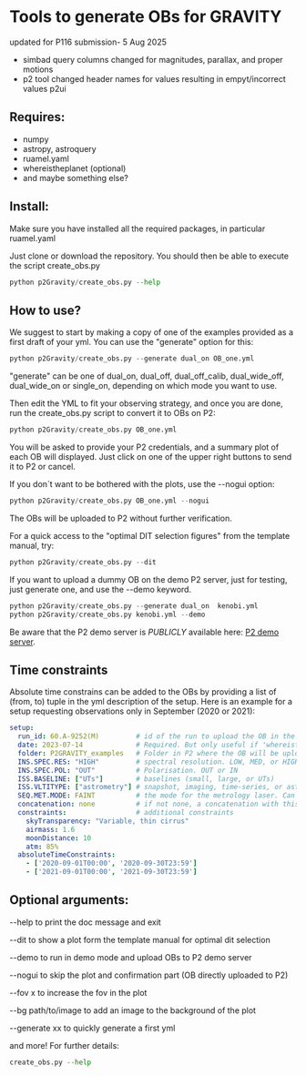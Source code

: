# Tools to generate OBs for GRAVITY

updated for P116 submission- 5 Aug 2025
- simbad query columns changed for magnitudes, parallax, and proper motions
- p2 tool changed header names for values resulting in empyt/incorrect values p2ui  

## Requires: 
- numpy
- astropy, astroquery
- ruamel.yaml
- whereistheplanet (optional)
- and maybe something else?

## Install:
Make sure you have installed all the required packages, in particular ruamel.yaml

Just clone or download the repository. You should then be able to execute the script create_obs.py
```python
python p2Gravity/create_obs.py --help
```

## How to use?
We suggest to start by making a copy of one of the examples provided as a first draft of your yml. You can use the "generate" option for this:
```python
python p2Gravity/create_obs.py --generate dual_on OB_one.yml
```
"generate" can be one of dual_on, dual_off, dual_off_calib, dual_wide_off, dual_wide_on or single_on, depending on which mode you want to use.

Then edit the YML to fit your observing strategy, and once you are done, run the create_obs.py script to convert it to OBs on P2:
```python
python p2Gravity/create_obs.py OB_one.yml
```

You will be asked to provide your P2 credentials, and a summary plot of each OB will displayed. Just click on one of the upper right buttons to send it to P2 or cancel. 

If you don´t want to be bothered with the plots, use the --nogui option:
```python
python p2Gravity/create_obs.py OB_one.yml --nogui
```
The OBs will be uploaded to P2 without further verification.

For a quick access to the "optimal DIT selection figures" from the template manual, try:
```python
python p2Gravity/create_obs.py --dit
```

If you want to upload a dummy OB on the demo P2 server, just for testing, just generate one, and use the --demo keyword. 
```python
python p2Gravity/create_obs.py --generate dual_on  kenobi.yml
python p2Gravity/create_obs.py kenobi.yml --demo
```

Be aware that the P2 demo server is *PUBLICLY* available here:
[P2 demo server](https://www.eso.org/p2demo/).

## Time constraints

Absolute time constrains can be added to the OBs by providing a list of (from, to) tuple in the yml description of the setup. Here is an example for a setup requesting observations only in September (2020 or 2021):

``` yaml
setup:
  run_id: 60.A-9252(M)         # id of the run to upload the OB in the correct place
  date: 2023-07-14             # Required. But only useful if 'whereistheplanet' is used to predict position of the companion
  folder: P2GRAVITY_examples   # Folder in P2 where the OB will be uploaded. 
  INS.SPEC.RES: "HIGH"         # spectral resolution. LOW, MED, or HIGH
  INS.SPEC.POL: "OUT"          # Polarisation. OUT or IN
  ISS.BASELINE: ["UTs"]        # baselines (small, large, or UTs)
  ISS.VLTITYPE: ["astrometry"] # snapshot, imaging, time-series, or astrometry
  SEQ.MET.MODE: FAINT          # the mode for the metrology laser. Can be FAINT, ON, or OFF  
  concatenation: none          # if not none, a concatenation with this name will be created and all OBs put in here
  constraints:                 # additional constraints
    skyTransparency: "Variable, thin cirrus" 
    airmass: 1.6
    moonDistance: 10
    atm: 85%
  absoluteTimeConstraints:
    - ['2020-09-01T00:00', '2020-09-30T23:59']
    - ['2021-09-01T00:00', '2021-09-30T23:59']
```


## Optional arguments:

--help to print the doc message and exit

--dit to show a plot form the template manual for optimal dit selection

--demo to run in demo mode and upload OBs to P2 demo server

--nogui to skip the plot and confirmation part (OB directly uploaded to P2)

--fov x to increase the fov in the plot

--bg path/to/image to add an image to the background of the plot

--generate xx to quickly generate a first yml

and more! For further details:
```python
create_obs.py --help
```

